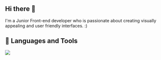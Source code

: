 ## Hi there 👋
I'm a Junior Front-end developer who is passionate about creating visually appealing and user friendly interfaces. :)

## 🧰 Languages and Tools
<img src="https://go-skill-icons.vercel.app/api/icons?i=cpp,html,css,sass,js,ts,react,next,tailwind,bootstrap,reactbootstrap,materialui,shadcn,redux,reactquery,firebase,appwrite,git,github,daisyui,vite,vscode,api,deepseek,authjs,chartjs,chatgpt,postman,powershell,npm,netlify,vercel,webpack,npm,,figma&theme=light"/>
